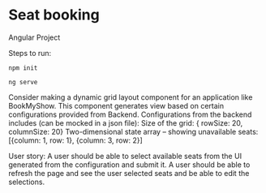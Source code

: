 # Seat booking 

Angular Project

Steps to run:

`npm init`

`ng serve`

Consider making a dynamic grid layout component for an application like BookMyShow. This component generates view based on certain configurations provided from Backend.
Configurations from the backend includes (can be mocked in a json file):
Size of the grid:
{ rowSize: 20, columnSize: 20}
Two-dimensional state array – showing unavailable seats:
[{column: 1, row: 1}, {column: 3, row: 2}]

User story:
A user should be able to select available seats from the UI generated from the configuration and submit it.
A user should be able to refresh the page and see the user selected seats and be able to edit the selections.
